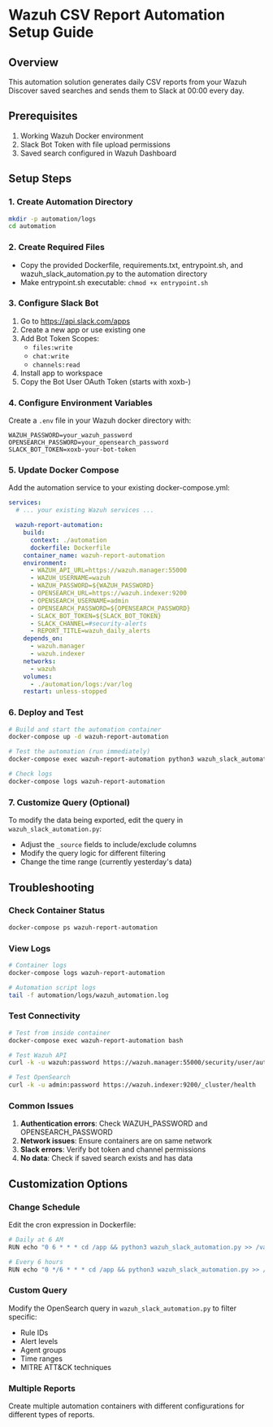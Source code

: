 # Wazuh CSV Report Automation Setup Guide

## Overview
This automation solution generates daily CSV reports from your Wazuh Discover saved searches and sends them to Slack at 00:00 every day.

## Prerequisites
1. Working Wazuh Docker environment
2. Slack Bot Token with file upload permissions
3. Saved search configured in Wazuh Dashboard

## Setup Steps

### 1. Create Automation Directory
```bash
mkdir -p automation/logs
cd automation
```

### 2. Create Required Files
- Copy the provided Dockerfile, requirements.txt, entrypoint.sh, and wazuh_slack_automation.py to the automation directory
- Make entrypoint.sh executable: `chmod +x entrypoint.sh`

### 3. Configure Slack Bot
1. Go to https://api.slack.com/apps
2. Create a new app or use existing one
3. Add Bot Token Scopes:
   - `files:write`
   - `chat:write`
   - `channels:read`
4. Install app to workspace
5. Copy the Bot User OAuth Token (starts with xoxb-)

### 4. Configure Environment Variables
Create a `.env` file in your Wazuh docker directory with:
```
WAZUH_PASSWORD=your_wazuh_password
OPENSEARCH_PASSWORD=your_opensearch_password  
SLACK_BOT_TOKEN=xoxb-your-bot-token
```

### 5. Update Docker Compose
Add the automation service to your existing docker-compose.yml:
```yaml
services:
  # ... your existing Wazuh services ...

  wazuh-report-automation:
    build:
      context: ./automation
      dockerfile: Dockerfile
    container_name: wazuh-report-automation
    environment:
      - WAZUH_API_URL=https://wazuh.manager:55000
      - WAZUH_USERNAME=wazuh
      - WAZUH_PASSWORD=${WAZUH_PASSWORD}
      - OPENSEARCH_URL=https://wazuh.indexer:9200
      - OPENSEARCH_USERNAME=admin
      - OPENSEARCH_PASSWORD=${OPENSEARCH_PASSWORD}
      - SLACK_BOT_TOKEN=${SLACK_BOT_TOKEN}
      - SLACK_CHANNEL=#security-alerts
      - REPORT_TITLE=wazuh_daily_alerts
    depends_on:
      - wazuh.manager
      - wazuh.indexer
    networks:
      - wazuh
    volumes:
      - ./automation/logs:/var/log
    restart: unless-stopped
```

### 6. Deploy and Test
```bash
# Build and start the automation container
docker-compose up -d wazuh-report-automation

# Test the automation (run immediately)
docker-compose exec wazuh-report-automation python3 wazuh_slack_automation.py

# Check logs
docker-compose logs wazuh-report-automation
```

### 7. Customize Query (Optional)
To modify the data being exported, edit the query in `wazuh_slack_automation.py`:
- Adjust the `_source` fields to include/exclude columns
- Modify the query logic for different filtering
- Change the time range (currently yesterday's data)

## Troubleshooting

### Check Container Status
```bash
docker-compose ps wazuh-report-automation
```

### View Logs
```bash
# Container logs
docker-compose logs wazuh-report-automation

# Automation script logs
tail -f automation/logs/wazuh_automation.log
```

### Test Connectivity
```bash
# Test from inside container
docker-compose exec wazuh-report-automation bash

# Test Wazuh API
curl -k -u wazuh:password https://wazuh.manager:55000/security/user/authenticate

# Test OpenSearch
curl -k -u admin:password https://wazuh.indexer:9200/_cluster/health
```

### Common Issues
1. **Authentication errors**: Check WAZUH_PASSWORD and OPENSEARCH_PASSWORD
2. **Network issues**: Ensure containers are on same network
3. **Slack errors**: Verify bot token and channel permissions
4. **No data**: Check if saved search exists and has data

## Customization Options

### Change Schedule
Edit the cron expression in Dockerfile:
```bash
# Daily at 6 AM
RUN echo "0 6 * * * cd /app && python3 wazuh_slack_automation.py >> /var/log/wazuh_automation.log 2>&1" > /etc/cron.d/wazuh-report

# Every 6 hours
RUN echo "0 */6 * * * cd /app && python3 wazuh_slack_automation.py >> /var/log/wazuh_automation.log 2>&1" > /etc/cron.d/wazuh-report
```

### Custom Query
Modify the OpenSearch query in `wazuh_slack_automation.py` to filter specific:
- Rule IDs
- Alert levels
- Agent groups
- Time ranges
- MITRE ATT&CK techniques

### Multiple Reports
Create multiple automation containers with different configurations for different types of reports.
